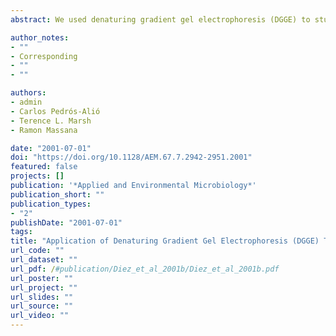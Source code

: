 ```yaml
---
abstract: We used denaturing gradient gel electrophoresis (DGGE) to study the diversity of picoeukaryotes in natural marine assemblages. Two eukaryote-specific primer sets targeting different regions of the 18S rRNA gene were tested. Both primer sets gave a single band when used with algal cultures and complex fingerprints when used with natural assemblages. The reproducibility of the fingerprints was estimated by quantifying the intensities of the same bands obtained in independent PCR and DGGE analyses, and the standard error of these estimates was less than 2% on average. DGGE fingerprints were then used to compare the picoeukaryotic diversity in samples obtained at different depths and on different dates from a station in the southwest Mediterranean Sea. Both primer sets revealed significant differences along the vertical profile, whereas temporal differences at the same depths were less marked. The phylogenetic composition of picoeukaryotes from one surface sample was investigated by excising and sequencing DGGE bands. The results were compared with an analysis of a clone library and a terminal restriction fragment length polymorphism fingerprint obtained from the same sample. The three PCR-based methods, performed with three different primer sets, revealed very similar assemblage compositions; the same main phylogenetic groups were present at similar relative levels. Thus, the prasinophyte group appeared to be the most abundant group in the surface Mediterranean samples as determined by our molecular analyses. DGGE bands corresponding to prasinophytes were always found in surface samples but were not present in deep samples. Other groups detected were prymnesiophytes, novel stramenopiles (distantly related to hyphochytrids or labyrinthulids), cryptophytes, dinophytes, and pelagophytes. In conclusion, the DGGE method described here provided a reasonably detailed view of marine picoeukaryotic assemblages and allowed tentative phylogenetic identification of the dominant members.

author_notes:
- ""
- Corresponding
- ""
- ""

authors:
- admin
- Carlos Pedrós-Alió
- Terence L. Marsh
- Ramon Massana

date: "2001-07-01"
doi: "https://doi.org/10.1128/AEM.67.7.2942-2951.2001"
featured: false
projects: []
publication: '*Applied and Environmental Microbiology*'
publication_short: ""
publication_types:
- "2"
publishDate: "2001-07-01"
tags:
title: "Application of Denaturing Gradient Gel Electrophoresis (DGGE) To Study the Diversity of Marine Picoeukaryotic Assemblages and Comparison of DGGE with Other Molecular Techniques"
url_code: ""
url_dataset: ""
url_pdf: /#publication/Diez_et_al_2001b/Diez_et_al_2001b.pdf
url_poster: ""
url_project: ""
url_slides: ""
url_source: ""
url_video: ""
---
```



